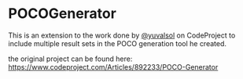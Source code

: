 # POCOGenerator
This is an extension to the work done by <a href="https://www.codeproject.com/Members/yuvalsol">@yuvalsol</a> on CodeProject to include multiple result sets in the POCO generation tool he created.

the original project can be found here:
https://www.codeproject.com/Articles/892233/POCO-Generator
